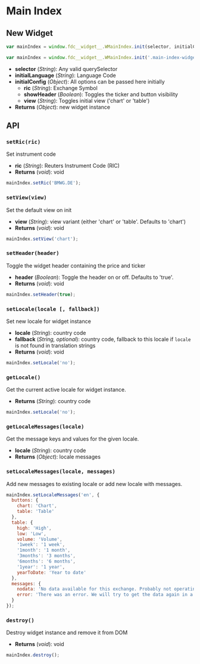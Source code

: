 # Main Index

## New Widget

```js
var mainIndex = window.fdc__widget__.WMainIndex.init(selector, initialConfig, initialLanguage, localeMessages);

var mainIndex = window.fdc__widget__.WMainIndex.init('.main-index-widget' /* optional parameters */);
```

- **selector** (_String_): Any valid querySelector
- **initialLanguage** (_String_): Language Code
- **initialConfig** (_Object_): All options can be passed here initially
  - **ric** (_String_): Exchange Symbol
  - **showHeader** (_Boolean_): Toggles the ticker and button visibility
  - **view** (_String_): Toggles initial view ('chart' or 'table')
- **Returns** (_Object_): new widget instance

## API

### `setRic(ric)`

Set instrument code

- **ric** (_String_): Reuters Instrument Code (RIC)
- **Returns** (_void_): void

```js
mainIndex.setRic('BMWG.DE');
```

### `setView(view)`

Set the default view on init

- **view** (_String_): view variant (either 'chart' or 'table'. Defaults to 'chart')
- **Returns** (_void_): void

```js
mainIndex.setView('chart');
```

### `setHeader(header)`

Toggle the widget header containing the price and ticker

- **header** (_Boolean_): Toggle the header on or off. Defaults to 'true'.
- **Returns** (_void_): void

```js
mainIndex.setHeader(true);
```

### `setLocale(locale [, fallback])`

Set new locale for widget instance

- **locale** (_String_): country code
- **fallback** (_String, optional_): country code, fallback to this locale if `locale` is not found in translation strings
- **Returns** (_void_): void

```js
mainIndex.setLocale('no');
```

### `getLocale()`

Get the current active locale for widget instance.

- **Returns** (_String_): country code

```js
mainIndex.setLocale('no');
```

### `getLocaleMessages(locale)`

Get the message keys and values for the given locale.

- **locale** (_String_): country code
- **Returns** (_Object_): locale messages

### `setLocaleMessages(locale, messages)`

Add new messages to existing locale or add new locale with messages.

```js
mainIndex.setLocaleMessages('en', {
  buttons: {
    chart: 'Chart',
    table: 'Table'
  },
  table: {
    high: 'High',
    low: 'Low',
    volume: 'Volume',
    '1week': '1 week',
    '1month': '1 month',
    '3months': '3 months',
    '6months': '6 months',
    '1year': '1 year',
    yearToDate: 'Year to date'
  },
  messages: {
    nodata: 'No data available for this exchange. Probably not operating at this time.',
    error: 'There was an error. We will try to get the data again in a few moments...'
  }
});
```

### `destroy()`

Destroy widget instance and remove it from DOM

- **Returns** (_void_): void

```js
mainIndex.destroy();
```
